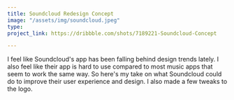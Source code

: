 ```yaml
---
title: Soundcloud Redesign Concept
image: "/assets/img/soundcloud.jpeg"
type: 
project_link: https://dribbble.com/shots/7189221-Soundcloud-Concept

---
```

I feel like Soundcloud's app has been falling behind design trends lately.
I also feel like their app is hard to use compared to most music apps that seem to work the same way. So here's my take on what Soundcloud could do to improve their user experience and design.
I also made a few tweaks to the logo.